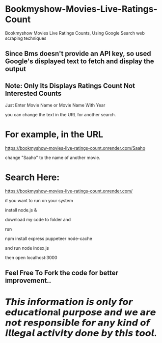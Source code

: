# Bookmyshow-Movies-Live-Ratings-Count

Bookmyshow Movies Live Ratings Counts, Using Google Search web scraping techniques

## Since Bms doesn't provide an API key, so used Google's displayed text to fetch and display the output

## Note: Only Its Displays Ratings Count Not Interested Counts

Just Enter Movie Name or Movie Name With Year

you can change the text in the URL for another search.

# For example, in the URL 

https://bookmyshow-movies-live-ratings-count.onrender.com/Saaho

change "Saaho" to the name of another movie.

# Search Here:

https://bookmyshow-movies-live-ratings-count.onrender.com/

if you want to run on your system

install node.js &

download my code to folder and

run

npm install express puppeteer node-cache

and run node index.js

then open localhost:3000

## Feel Free To Fork the code for better improvement..

# 𝙏𝙝𝙞𝙨 𝙞𝙣𝙛𝙤𝙧𝙢𝙖𝙩𝙞𝙤𝙣 𝙞𝙨 𝙤𝙣𝙡𝙮 𝙛𝙤𝙧 𝙚𝙙𝙪𝙘𝙖𝙩𝙞𝙤𝙣al 𝙥𝙪𝙧𝙥𝙤𝙨𝙚 𝙖𝙣𝙙 𝙬𝙚 𝙖𝙧𝙚 𝙣𝙤𝙩 𝙧𝙚𝙨𝙥𝙤𝙣𝙨𝙞𝙗𝙡𝙚 𝙛𝙤𝙧 𝙖𝙣𝙮 𝙠𝙞𝙣𝙙 𝙤𝙛 𝙞𝙡𝙡𝙚𝙜𝙖𝙡 𝙖𝙘𝙩𝙞𝙫𝙞𝙩𝙮 𝙙𝙤𝙣𝙚 𝙗𝙮 𝙩𝙝𝙞𝙨 𝙩𝙤𝙤𝙡.

